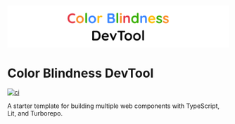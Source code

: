 <img src="header.png" />

# Color Blindness DevTool

[![ci](https://github.com/neokidev/color-blindness-devtool/actions/workflows/ci.yml/badge.svg)](https://github.com/neokidev/color-blindness-devtool/actions/workflows/ci.yml)

A starter template for building multiple web components with TypeScript, Lit, and Turborepo.
